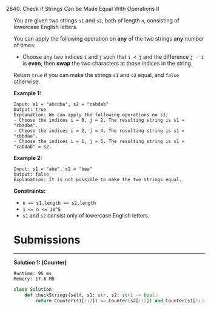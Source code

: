 2840. Check if Strings Can be Made Equal With Operations II

You are given two strings `s1` and `s2`, both of length `n`, consisting of lowercase English letters.

You can apply the following operation on **any** of the two strings **any** number of times:

* Choose any two indices `i` and `j` such that `i < j` and the difference `j - i` is **even**, then **swap** the two characters at those indices in the string.

Return `true` if you can make the strings `s1` and `s2` equal, and `false` otherwise.

 

**Example 1:**
```
Input: s1 = "abcdba", s2 = "cabdab"
Output: true
Explanation: We can apply the following operations on s1:
- Choose the indices i = 0, j = 2. The resulting string is s1 = "cbadba".
- Choose the indices i = 2, j = 4. The resulting string is s1 = "cbbdaa".
- Choose the indices i = 1, j = 5. The resulting string is s1 = "cabdab" = s2.
```

**Example 2:**
```
Input: s1 = "abe", s2 = "bea"
Output: false
Explanation: It is not possible to make the two strings equal.
```

**Constraints:**

* `n == s1.length == s2.length`
* `1 <= n <= 10^5`
* `s1` and `s2` consist only of lowercase English letters.

# Submissions
---
**Solution 1: (Counter)**
```
Runtime: 96 ms
Memory: 17.6 MB
```
```python
class Solution:
    def checkStrings(self, s1: str, s2: str) -> bool:
        return Counter(s1[::2]) == Counter(s2[::2]) and Counter(s1[1::2]) == Counter(s2[1::2])
```

